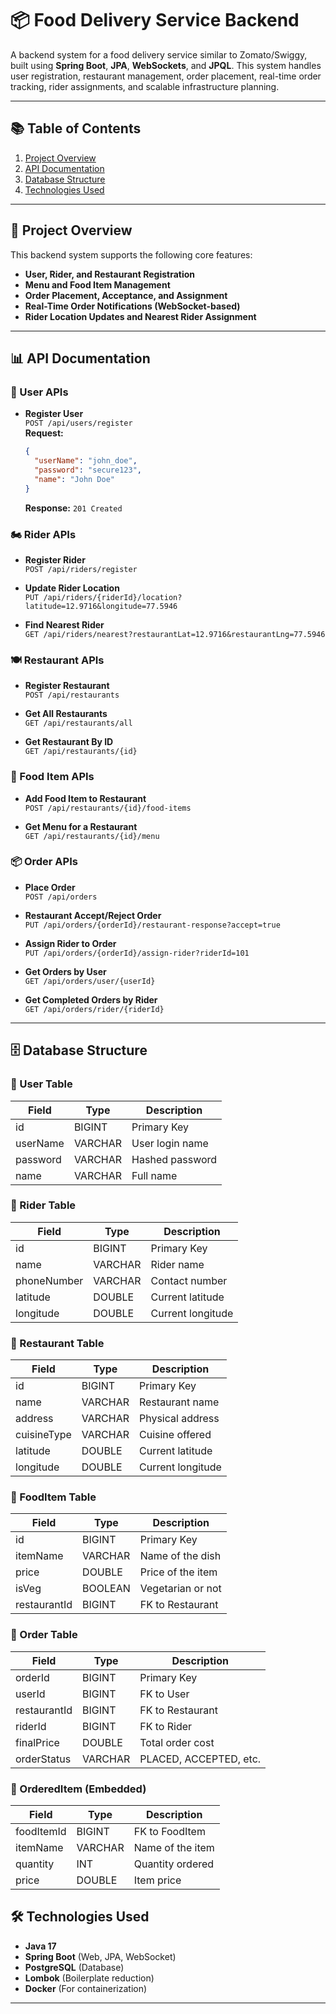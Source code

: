 # 📦 Food Delivery Service Backend

A backend system for a food delivery service similar to Zomato/Swiggy, built using **Spring Boot**, **JPA**, **WebSockets**, and **JPQL**. This system handles user registration, restaurant management, order placement, real-time order tracking, rider assignments, and scalable infrastructure planning.

---

## 📚 Table of Contents

1. [Project Overview](#project-overview)
2. [API Documentation](#api-documentation)
3. [Database Structure](#database-structure)
4. [Technologies Used](#technologies-used)

---

## 📝 Project Overview

This backend system supports the following core features:

- **User, Rider, and Restaurant Registration**
- **Menu and Food Item Management**
- **Order Placement, Acceptance, and Assignment**
- **Real-Time Order Notifications (WebSocket-based)**
- **Rider Location Updates and Nearest Rider Assignment**

---

## 📊 API Documentation

### 🧑 User APIs

- **Register User**  
  `POST /api/users/register`  
  **Request:**
  ```json
  {
    "userName": "john_doe",
    "password": "secure123",
    "name": "John Doe"
  }
  ```
  **Response:** `201 Created`

### 🏍️ Rider APIs

- **Register Rider**  
  `POST /api/riders/register`

- **Update Rider Location**  
  `PUT /api/riders/{riderId}/location?latitude=12.9716&longitude=77.5946`

- **Find Nearest Rider**  
  `GET /api/riders/nearest?restaurantLat=12.9716&restaurantLng=77.5946`

### 🍽️ Restaurant APIs

- **Register Restaurant**  
  `POST /api/restaurants`

- **Get All Restaurants**  
  `GET /api/restaurants/all`

- **Get Restaurant By ID**  
  `GET /api/restaurants/{id}`

### 🧾 Food Item APIs

- **Add Food Item to Restaurant**  
  `POST /api/restaurants/{id}/food-items`

- **Get Menu for a Restaurant**  
  `GET /api/restaurants/{id}/menu`

### 📦 Order APIs

- **Place Order**  
  `POST /api/orders`

- **Restaurant Accept/Reject Order**  
  `PUT /api/orders/{orderId}/restaurant-response?accept=true`

- **Assign Rider to Order**  
  `PUT /api/orders/{orderId}/assign-rider?riderId=101`

- **Get Orders by User**  
  `GET /api/orders/user/{userId}`

- **Get Completed Orders by Rider**  
  `GET /api/orders/rider/{riderId}`

---

## 🗄️ Database Structure

### 📁 User Table
| Field     | Type    | Description       |
|-----------|---------|-------------------|
| id        | BIGINT  | Primary Key       |
| userName  | VARCHAR | User login name   |
| password  | VARCHAR | Hashed password   |
| name      | VARCHAR | Full name         |

### 📁 Rider Table
| Field      | Type    | Description           |
|------------|---------|-----------------------|
| id         | BIGINT  | Primary Key           |
| name       | VARCHAR | Rider name            |
| phoneNumber| VARCHAR | Contact number        |
| latitude   | DOUBLE  | Current latitude      |
| longitude  | DOUBLE  | Current longitude     |

### 📁 Restaurant Table
| Field        | Type    | Description         |
|--------------|---------|---------------------|
| id           | BIGINT  | Primary Key         |
| name         | VARCHAR | Restaurant name     |
| address      | VARCHAR | Physical address    |
| cuisineType  | VARCHAR | Cuisine offered     |
| latitude     | DOUBLE  | Current latitude    |
| longitude    | DOUBLE  | Current longitude   |

### 📁 FoodItem Table
| Field        | Type    | Description        |
|--------------|---------|--------------------|
| id           | BIGINT  | Primary Key        |
| itemName     | VARCHAR | Name of the dish   |
| price        | DOUBLE  | Price of the item  |
| isVeg        | BOOLEAN | Vegetarian or not  |
| restaurantId | BIGINT  | FK to Restaurant   |

### 📁 Order Table
| Field        | Type    | Description              |
|--------------|---------|--------------------------|
| orderId      | BIGINT  | Primary Key              |
| userId       | BIGINT  | FK to User               |
| restaurantId | BIGINT  | FK to Restaurant         |
| riderId      | BIGINT  | FK to Rider              |
| finalPrice   | DOUBLE  | Total order cost         |
| orderStatus  | VARCHAR | PLACED, ACCEPTED, etc.   |

### 📁 OrderedItem (Embedded)
| Field      | Type    | Description        |
|------------|---------|--------------------|
| foodItemId | BIGINT  | FK to FoodItem     |
| itemName   | VARCHAR | Name of the item   |
| quantity   | INT     | Quantity ordered   |
| price      | DOUBLE  | Item price         |

## 🛠️ Technologies Used

- **Java 17**
- **Spring Boot** (Web, JPA, WebSocket)
- **PostgreSQL** (Database)
- **Lombok** (Boilerplate reduction)
- **Docker** (For containerization)

---
